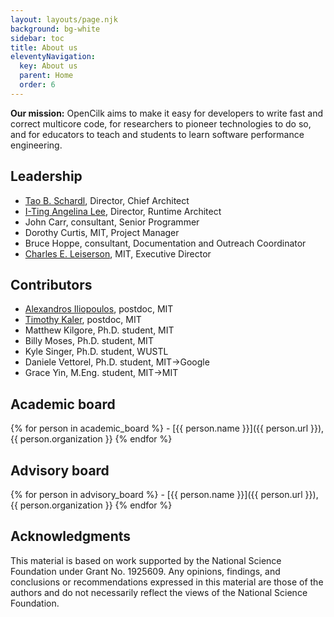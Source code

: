 ```yaml
---
layout: layouts/page.njk
background: bg-white
sidebar: toc
title: About us
eleventyNavigation:
  key: About us
  parent: Home
  order: 6
---
```


**Our mission:** OpenCilk aims to make it easy for developers to write fast and correct multicore code, for researchers to pioneer technologies to do so, and for educators to teach and students to learn software performance engineering.

## Leadership

<div class="list-tight">

- [Tao B. Schardl](http://neboat.mit.edu/), Director, Chief Architect
- [I-Ting Angelina Lee](http://www.cse.wustl.edu/~angelee/), Director, Runtime Architect
- John Carr, consultant, Senior Programmer
- Dorothy Curtis, MIT, Project Manager
- Bruce Hoppe, consultant, Documentation and Outreach Coordinator
- [Charles E. Leiserson](https://people.csail.mit.edu/cel/), MIT, Executive Director
</div>

## Contributors

<div class="list-tight">

- [Alexandros Iliopoulos](https://www.csail.mit.edu/person/alexandros-stavros-iliopoulos), postdoc, MIT
- [Timothy Kaler](https://www.csail.mit.edu/person/timothy-kaler), postdoc, MIT
- Matthew Kilgore, Ph.D. student, MIT
- Billy Moses, Ph.D. student, MIT
- Kyle Singer, Ph.D. student, WUSTL
- Daniele Vettorel, Ph.D. student, MIT→Google
- Grace Yin, M.Eng. student, MIT→MIT
</div>

## Academic board
<div class="list-tight">
{% for person in academic_board %}
 - [{{ person.name }}]({{ person.url }}), {{ person.organization }}
{% endfor %}
</div>

## Advisory board
<div class="list-tight">
{% for person in advisory_board %}
 - [{{ person.name }}]({{ person.url }}), {{ person.organization }}
{% endfor %}
</div>

## Acknowledgments

This material is based on work supported by the National Science Foundation under Grant No. 1925609. Any opinions, findings, and conclusions or recommendations expressed in this material are those of the authors and do not necessarily reflect the views of the National Science Foundation.
